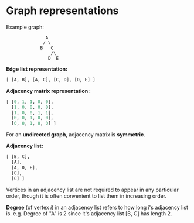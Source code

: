 # Graph representations

Example graph:

                   A
                  / \
                 B   C
                     /\
                    D  E
                    
**Edge list representation:**
```python
[ [A, B], [A, C], [C, D], [D, E] ]
```

**Adjacency matrix representation:**
```python
[ [0, 1, 1, 0, 0], 
  [1, 0, 0, 0, 0],
  [1, 0, 0, 1, 1],
  [0, 0, 1, 0, 0],
  [0, 0, 1, 0, 0] ]
```
For an **undirected graph**, adjacency matrix is **symmetric**.

**Adjacency list:**

```python
[ [B, C],
  [A],
  [A, D, E],
  [C],
  [C] ]
```

Vertices in an adjacency list are not required to appear in any particular order, though it is often convenient to list them in increasing order.

**Degree** (of vertex *i*) in an adjacency list refers to how long i's adjacency list is.
e.g. Degree of "A" is 2 since it's adjacency list [B, C] has length 2.